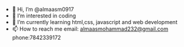 - 👋 Hi, I’m @almaasm0917
- 👀 I’m interested in coding
- 🌱 I’m currently learning html,css, javascript and web development
- 📫 How to reach me email: almaasmohammad232@gmail.com phone:7842339172


<!---
almaasm0917/almaasm0917 is a ✨ special ✨ repository because its `README.md` (this file) appears on your GitHub profile.
You can click the Preview link to take a look at your changes.
--->
